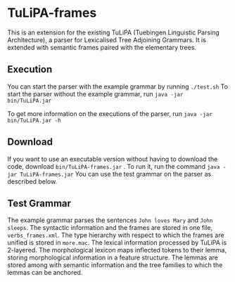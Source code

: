 # TuLiPA-frames

This is an extension for the existing TuLiPA (Tuebingen Linguistic Parsing Architecture), a parser for Lexicalised Tree Adjoining Grammars. 
It is extended with semantic frames paired with the elementary trees. 

## Execution
You can start the parser with the example grammar by running `./test.sh`
To start the parser without the example grammar, run `java -jar bin/TuLiPA.jar`

To get more information on the executions of the parser, run `java -jar bin/TuLiPA.jar -h`

## Download
If you want to use an executable version without having to download the code, download `bin/TuLiPA-frames.jar` . To run it, run the command `java -jar TuLiPA-frames.jar` 
You can use the test grammar on the parser as described below.

## Test Grammar
The example grammar parses the sentences `John loves Mary` and `John sleeps`. 
The syntactic information and the frames are stored in one file, `verbs_frames.xml`. 
The type hierarchy with respect to which the frames are unified is stored in `more.mac`.
The lexical information processed by TuLiPA is 2-layered. 
The morphological lexicon maps inflected tokens to their lemma, storing morphological information in a feature structure. 
The lemmas are stored among with semantic information and the tree families to which the lemmas can be anchored.
